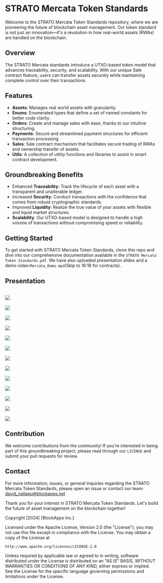 # STRATO Mercata Token Standards

Welcome to the STRATO Mercata Token Standards repository, where we are pioneering the future of blockchain asset management. Our token standard is not just an innovation—it's a revolution in how real-world assets (RWAs) are handled on the blockchain.

## Overview

The STRATO Mercata standards introduce a UTXO-based token model that advances traceability, security, and scalability. With our unique Sale contract feature, users can transfer assets securely while maintaining complete control over their transactions.

## Features

- **Assets**: Manages real world assets with granularity.
- **Enums**: Enumerated types that define a set of named constants for better code clarity.
- **Orders**: Create and manage sales with ease, thanks to our intuitive structuring.
- **Payments**: Secure and streamlined payment structures for efficient transaction processing.
- **Sales**: Sale contract mechanism that facilitates secure trading of RWAs and ownership transfer of assets.
- **Utils**: A collection of utility functions and libraries to assist in smart contract development.

## Groundbreaking Benefits

- Enhanced **Traceability**: Track the lifecycle of each asset with a transparent and unalterable ledger.
- Increased **Security**: Conduct transactions with the confidence that comes from robust cryptographic standards.
- Improved **Liquidity**: Realize the true value of your assets with flexible and liquid market structures.
- **Scalability**: Our UTXO-based model is designed to handle a high volume of transactions without compromising speed or reliability.

## Getting Started

To get started with STRATO Mercata Token Standards, clone this repo and dive into our comprehensive documentation available in the `STRATO Mercata Token Standards.pdf`. We have also uploaded presentation slides and a demo video:`Mercata_Demo.mp4`(Skip to 16:18 for contracts).

## Presentation

<br>
<img src="Presentation/STRATO Mercata-01.png">
<br>
<br>
<img src="Presentation/STRATO Mercata-02.png">
<br>
<br>
<img src="Presentation/STRATO Mercata-03.png">
<br>
<br>
<img src="Presentation/STRATO Mercata-04.png">
<br>
<br>
<img src="Presentation/STRATO Mercata-05.png">
<br>
<br>
<img src="Presentation/STRATO Mercata-06.png">
<br>
<br>
<img src="Presentation/STRATO Mercata-07.png">
<br>
<br>
<img src="Presentation/STRATO Mercata-08.png">
<br>
<br>
<img src="Presentation/STRATO Mercata-09.png">
<br>
<br>
<img src="Presentation/STRATO Mercata-10.png">
<br>
<br>
<img src="Presentation/STRATO Mercata-11.png">
<br>
<br>
<img src="Presentation/STRATO Mercata-12.png">
<br>
<br>
<img src="Presentation/STRATO Mercata-13.png">
<br>


## Contribution

We welcome contributions from the community! If you're interested in being part of this groundbreaking project, please read through our `LICENSE` and submit your pull requests for review.

## Contact

For more information, issues, or general inquiries regarding the STRATO Mercata Token Standards, please open an issue or contact our team:
david_nallapu@blockapps.net

Thank you for your interest in STRATO Mercata Token Standards. Let's build the future of asset management on the blockchain together!

Copyright [2024] [BlockApps Inc.]

Licensed under the Apache License, Version 2.0 (the "License");
you may not use this file except in compliance with the License.
You may obtain a copy of the License at

    http://www.apache.org/licenses/LICENSE-2.0

Unless required by applicable law or agreed to in writing, software
distributed under the License is distributed on an "AS IS" BASIS,
WITHOUT WARRANTIES OR CONDITIONS OF ANY KIND, either express or implied.
See the License for the specific language governing permissions and
limitations under the License.